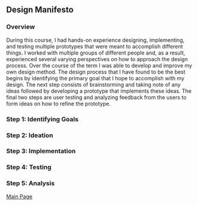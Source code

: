 ## Design Manifesto

### Overview
During this course, I had hands-on experience designing, implementing, and testing multiple prototypes that were meant to accomplish different things. I worked with multiple groups of different people and, as a result, experienced several varying perspectives on how to approach the design process. Over the course of the term I was able to develop and improve my own design method. The design process that I have found to be the best begins by identifying the primary goal that I hope to accomplish with my design. The next step consists of brainstorming and taking note of any ideas followed by developing a prototype that implements these ideas. The final two steps are user testing and analyzing feedback from the users to form ideas on how to refine the prototype.

### Step 1: Identifying Goals

### Step 2: Ideation

### Step 3: Implementation

### Step 4: Testing

### Step 5: Analysis

[Main Page](index.md)
